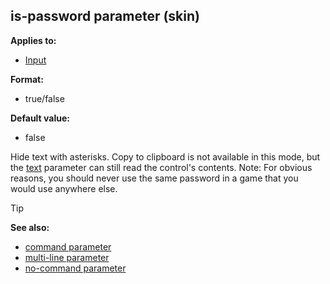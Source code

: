 ## is-password parameter (skin)


**Applies to:**
+   [Input](/ref/skin/control/input.md) 

**Format:**
+   true/false

**Default value:**
+   false


Hide text with asterisks. Copy to clipboard is not available in
this mode, but the [text](/ref/skin/param/text.md) parameter can
still read the control\'s contents.
Note: For obvious reasons, you should never use the same password in a
game that you would use anywhere else.

> [!TIP] 
> **See also:**
> +   [command parameter](/ref/skin/param/command.md) 
> +   [multi-line parameter](/ref/skin/param/multi-line.md) 
> +   [no-command parameter](/ref/skin/param/no-command.md) 